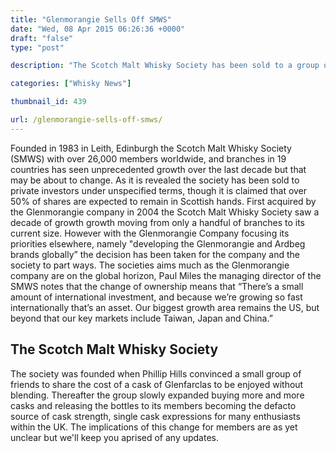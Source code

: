 ```yaml
---
title: "Glenmorangie Sells Off SMWS"
date: "Wed, 08 Apr 2015 06:26:36 +0000"
draft: "false"
type: "post"

description: "The Scotch Malt Whisky Society has been sold to a group of private investors allowing Glenmorangie to focus on its Glenmorangie and Ardbeg expressions. Find out more with Uisce Beatha"

categories: ["Whisky News"]

thumbnail_id: 439

url: /glenmorangie-sells-off-smws/
---
```


Founded in 1983 in Leith, Edinburgh the Scotch Malt Whisky Society (SMWS) with over 26,000 members worldwide, and branches in 19 countries has seen unprecedented growth over the last decade but that may be about to change. As it is revealed the society has been sold to private investors under unspecified terms, though it is claimed that over 50% of shares are expected to remain in Scottish hands. 
First acquired by the Glenmorangie company in 2004 the Scotch Malt Whisky Society saw a decade of growth growth moving from only a handful of branches to its current size. However with the Glenmorangie Company focusing its priorities elsewhere, namely "developing the Glenmorangie and Ardbeg brands globally” the decision has been taken for the company and the society to part ways.
The societies aims much as the Glenmorangie company are on the global horizon, Paul Miles the managing director of the SMWS notes that the change of ownership means that “There’s a small amount of international investment, and because we’re growing so fast internationally that’s an asset. Our biggest growth area remains the US, but beyond that our key markets include Taiwan, Japan and China.”
<h2>The Scotch Malt Whisky Society</h2>
The society was founded when Phillip Hills convinced a small group of friends to share the cost of a cask of Glenfarclas to be enjoyed without blending. Thereafter the group slowly expanded buying more and more casks and releasing the bottles to its members becoming the defacto source of cask strength, single cask expressions for many enthusiasts within the UK.
The implications of this change for members are as yet unclear but we'll keep you aprised of any updates.
